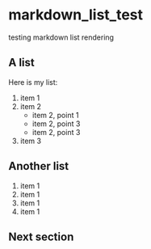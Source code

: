# markdown_list_test
testing markdown list rendering

## A list
Here is my list:
1) item 1
1) item 2
    - item 2, point 1
    - item 2, point 3
    - item 2, point 3
1) item 3

## Another list
1) item 1
1) item 1
1) item 1
1) item 1
## Next section
